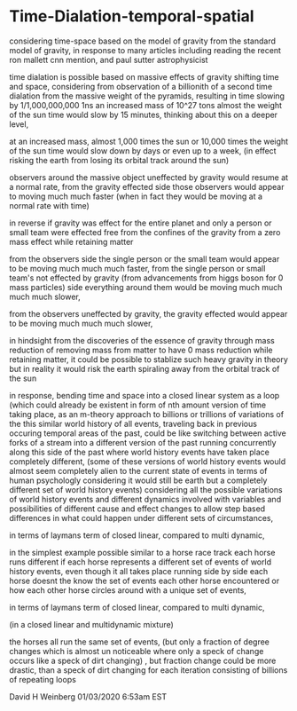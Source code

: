 # Time-Dialation-temporal-spatial

considering time-space based on the model of gravity from the standard model of gravity, in response to many articles including reading the recent ron mallett cnn mention, and paul sutter astrophysicist

time dialation is possible based on massive effects of gravity shifting time and space,
considering from observation of a billionith of a second time dialation from the massive weight of the pyramids, resulting in time slowing by 1/1,000,000,000 1ns an increased mass of 10^27 tons almost the weight of the sun time would slow by 15 minutes,
thinking about this on a deeper level,

at an increased mass, almost 1,000 times the sun or 10,000 times the weight of the sun time would slow down by days or even up to a week, (in effect risking the earth from losing its orbital track around the sun)

observers around the massive object uneffected by gravity would resume at a normal rate,
from the gravity effected side those observers would appear to moving much much faster (when in fact they would be moving at a normal rate with time)

in reverse if gravity was effect for the entire planet and only a person or small team were effected free from the confines of the gravity from a zero mass effect while retaining matter 

from the observers side the single person or the small team would appear to be moving much much much faster, from the single person or small team's not effected by gravity (from advancements from higgs boson for 0 mass particles) side everything around them would be moving much much much much slower,

from the observers uneffected by gravity, the gravity effected would appear to be moving much much much slower,

in hindsight from the discoveries of the essence of gravity through mass reduction of removing mass from matter to have 0 mass reduction while retaining matter, it could be possible to stablize such heavy gravity in theory but in reality it would risk the earth spiraling away from the orbital track of the sun

in response, bending time and space into a closed linear system as a loop (which could already be existent in form of nth amount version of time taking place, as an m-theory approach to billions or trillions of variations of the this similar world history of all events, traveling back in previous occuring temporal areas of the past, could be like switching between active forks of a stream into a different version of the past running concurrently along this side of the past where world history events have taken place completely different, (some of these versions of world history events would almost seem completely alien to the current state of events in terms of human psychologly considering it would still be earth but a completely different set of world history events) considering all the possible variations of world history events and different dynamics involved with variables and possibilities of different cause and effect changes to allow step based differences in what could happen under different sets of circumstances, 

in terms of laymans term of closed linear, compared to multi dynamic,

in the simplest example possible similar to a horse race track each horse runs different if each horse represents a different set of events of world history events, even though it all takes place running side by side each horse doesnt the know the set of events each other horse encountered or how each other horse circles around with a unique set of events,

in terms of laymans term of closed linear, compared to multi dynamic,

(in a closed linear and multidynamic mixture)

the horses all run the same set of events, (but only a fraction of degree changes which is almost un noticeable where only a speck of change occurs like a speck of dirt changing) , but fraction change could be more drastic, than a speck of dirt changing
for each iteration consisting of billions of repeating loops


David H Weinberg
01/03/2020 6:53am EST
